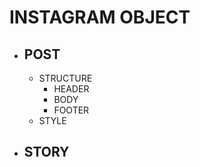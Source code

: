 # INSTAGRAM OBJECT
  * ## POST
       * STRUCTURE
         * HEADER
         * BODY
         * FOOTER
       * STYLE
  * ## STORY
  
